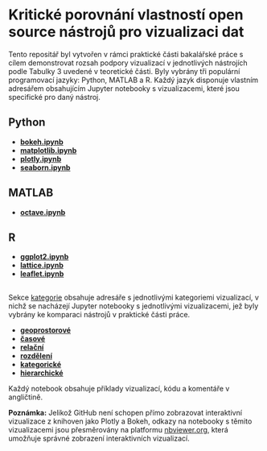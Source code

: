 # Kritické porovnání vlastností open source nástrojů pro vizualizaci dat

Tento repositář byl vytvořen v rámci praktické části bakalářské práce s cílem demonstrovat rozsah podpory vizualizací v jednotlivých nástrojích podle Tabulky 3 uvedené v teoretické části. Byly vybrány tři populární programovací jazyky: Python, MATLAB a R. Každý jazyk disponuje vlastním adresářem obsahujícím Jupyter notebooky s vizualizacemi, které jsou specifické pro daný nástroj.
## Python
- **[bokeh.ipynb](https://nbviewer.org/github/ngum17/vizualizace/blob/main/Python/bokeh.ipynb)**
- **[matplotlib.ipynb](Python/matplotlib.ipynb)**
- **[plotly.ipynb](https://nbviewer.org/github/ngum17/vizualizace/blob/main/Python/plotly.ipynb)**
- **[seaborn.ipynb](Python/seaborn.ipynb)**

## MATLAB
- **[octave.ipynb](Matlab/octave.ipynb)**

## R
- **[ggplot2.ipynb](R/ggplot2.ipynb)**
- **[lattice.ipynb](R/lattice.ipynb)**
- **[leaflet.ipynb](R/leaflet.ipynb)**

##
Sekce [kategorie](./kategorie) obsahuje adresáře s jednotlivými kategoriemi vizualizací, v nichž se nacházejí Jupyter notebooky s jednotlivými vizualizacemi, jež byly vybrány ke komparaci nástrojů v praktické části práce.
- **[geoprostorové](kategorie/geoprostorove)**
- **[časové](kategorie/casove)**
- **[relační](kategorie/relacni)**
- **[rozdělení](kategorie/rozdeleni)**
- **[kategorické](kategorie/kategoricke)**
- **[hierarchické](kategorie/hierarchicke)** 

Každý notebook obsahuje příklady vizualizací, kódu a komentáře v angličtině.

**Poznámka:** Jelikož GitHub není schopen přímo zobrazovat interaktivní vizualizace z knihoven jako Plotly a Bokeh, odkazy na notebooky s těmito vizualizacemi jsou přesměrovány na platformu [nbviewer.org](https://nbviewer.org/), která umožňuje správné zobrazení interaktivních vizualizací.


